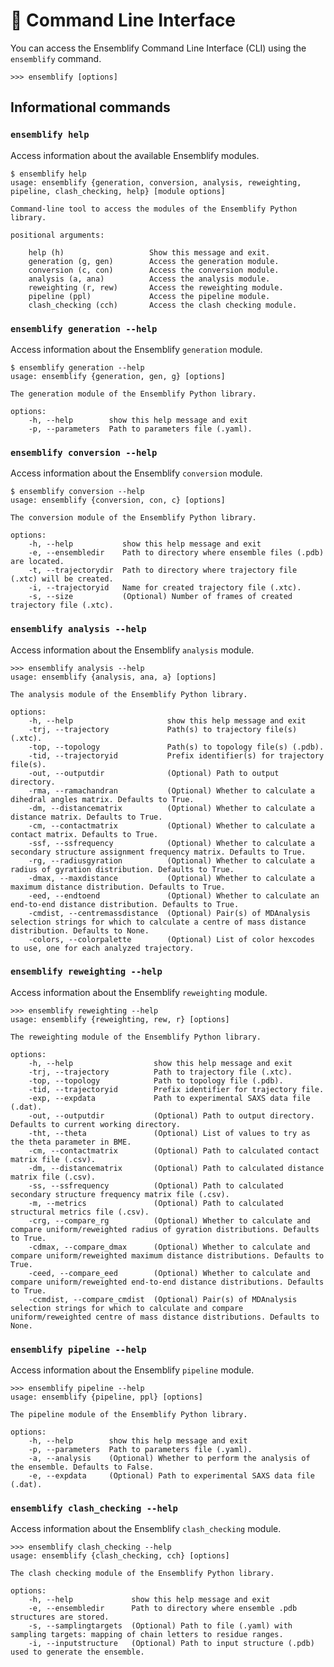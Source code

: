 # 👾 Command Line Interface

You can access the Ensemblify Command Line Interface (CLI) using the `ensemblify` command.

    >>> ensemblify [options]

## Informational commands

### `ensemblify help`
Access information about the available Ensemblify modules.

   ```{code-block} console
   $ ensemblify help
   usage: ensemblify {generation, conversion, analysis, reweighting, pipeline, clash_checking, help} [module options]

   Command-line tool to access the modules of the Ensemblify Python library.

   positional arguments:

       help (h)                   Show this message and exit.
       generation (g, gen)        Access the generation module.
       conversion (c, con)        Access the conversion module.
       analysis (a, ana)          Access the analysis module.
       reweighting (r, rew)       Access the reweighting module.
       pipeline (ppl)             Access the pipeline module.
       clash_checking (cch)       Access the clash checking module.
   ```

### `ensemblify generation --help`
Access information about the Ensemblify `generation` module.

   ```{code-block} console
   $ ensemblify generation --help
   usage: ensemblify {generation, gen, g} [options]
   
   The generation module of the Ensemblify Python library.
   
   options:
       -h, --help        show this help message and exit
       -p, --parameters  Path to parameters file (.yaml).
   ```

### `ensemblify conversion --help`
Access information about the Ensemblify `conversion` module.

   ```{code-block} console
   $ ensemblify conversion --help
   usage: ensemblify {conversion, con, c} [options]
   
   The conversion module of the Ensemblify Python library.
   
   options:
       -h, --help           show this help message and exit
       -e, --ensembledir    Path to directory where ensemble files (.pdb) are located.
       -t, --trajectorydir  Path to directory where trajectory file (.xtc) will be created.
       -i, --trajectoryid   Name for created trajectory file (.xtc).
       -s, --size           (Optional) Number of frames of created trajectory file (.xtc).
   ```

### `ensemblify analysis --help`
Access information about the Ensemblify `analysis` module.

    >>> ensemblify analysis --help
    usage: ensemblify {analysis, ana, a} [options]

    The analysis module of the Ensemblify Python library.

    options:
        -h, --help                     show this help message and exit
        -trj, --trajectory             Path(s) to trajectory file(s) (.xtc).
        -top, --topology               Path(s) to topology file(s) (.pdb).
        -tid, --trajectoryid           Prefix identifier(s) for trajectory file(s).
        -out, --outputdir              (Optional) Path to output directory.
        -rma, --ramachandran           (Optional) Whether to calculate a dihedral angles matrix. Defaults to True.
        -dm, --distancematrix          (Optional) Whether to calculate a distance matrix. Defaults to True.
        -cm, --contactmatrix           (Optional) Whether to calculate a contact matrix. Defaults to True.
        -ssf, --ssfrequency            (Optional) Whether to calculate a secondary structure assignment frequency matrix. Defaults to True.
        -rg, --radiusgyration          (Optional) Whether to calculate a radius of gyration distribution. Defaults to True.
        -dmax, --maxdistance           (Optional) Whether to calculate a maximum distance distribution. Defaults to True.
        -eed, --endtoend               (Optional) Whether to calculate an end-to-end distance distribution. Defaults to True.
        -cmdist, --centremassdistance  (Optional) Pair(s) of MDAnalysis selection strings for which to calculate a centre of mass distance distribution. Defaults to None.
        -colors, --colorpalette        (Optional) List of color hexcodes to use, one for each analyzed trajectory.

### `ensemblify reweighting --help`
Access information about the Ensemblify `reweighting` module.

    >>> ensemblify reweighting --help
    usage: ensemblify {reweighting, rew, r} [options]

    The reweighting module of the Ensemblify Python library.

    options:
        -h, --help                  show this help message and exit
        -trj, --trajectory          Path to trajectory file (.xtc).
        -top, --topology            Path to topology file (.pdb).
        -tid, --trajectoryid        Prefix identifier for trajectory file.
        -exp, --expdata             Path to experimental SAXS data file (.dat).
        -out, --outputdir           (Optional) Path to output directory. Defaults to current working directory.
        -tht, --theta               (Optional) List of values to try as the theta parameter in BME.
        -cm, --contactmatrix        (Optional) Path to calculated contact matrix file (.csv).
        -dm, --distancematrix       (Optional) Path to calculated distance matrix file (.csv).
        -ss, --ssfrequency          (Optional) Path to calculated secondary structure frequency matrix file (.csv).
        -m, --metrics               (Optional) Path to calculated structural metrics file (.csv).
        -crg, --compare_rg          (Optional) Whether to calculate and compare uniform/reweighted radius of gyration distributions. Defaults to True.
        -cdmax, --compare_dmax      (Optional) Whether to calculate and compare uniform/reweighted maximum distance distributions. Defaults to True.
        -ceed, --compare_eed        (Optional) Whether to calculate and compare uniform/reweighted end-to-end distance distributions. Defaults to True.
        -ccmdist, --compare_cmdist  (Optional) Pair(s) of MDAnalysis selection strings for which to calculate and compare uniform/reweighted centre of mass distance distributions. Defaults to None.

### `ensemblify pipeline --help`
Access information about the Ensemblify `pipeline` module.

    >>> ensemblify pipeline --help
    usage: ensemblify {pipeline, ppl} [options]

    The pipeline module of the Ensemblify Python library.

    options:
        -h, --help        show this help message and exit
        -p, --parameters  Path to parameters file (.yaml).
        -a, --analysis    (Optional) Whether to perform the analysis of the ensemble. Defaults to False.
        -e, --expdata     (Optional) Path to experimental SAXS data file (.dat).

### `ensemblify clash_checking --help`
Access information about the Ensemblify `clash_checking` module.

    >>> ensemblify clash_checking --help
    usage: ensemblify {clash_checking, cch} [options]

    The clash checking module of the Ensemblify Python library.

    options:
        -h, --help             show this help message and exit
        -e, --ensembledir      Path to directory where ensemble .pdb structures are stored.
        -s, --samplingtargets  (Optional) Path to file (.yaml) with sampling targets: mapping of chain letters to residue ranges.
        -i, --inputstructure   (Optional) Path to input structure (.pdb) used to generate the ensemble.
